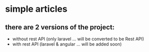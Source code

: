 # simple articles

## there are 2 versions of the project:
* without rest API (only laravel ... will be converted to be Rest API)
* with rest API (laravel & angular ... will be added soon)
